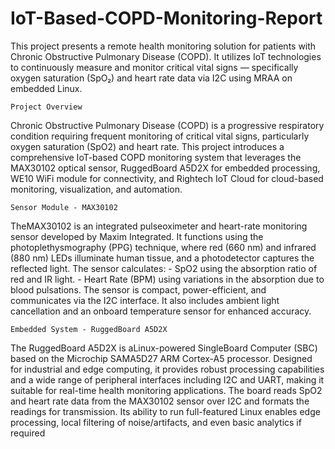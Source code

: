 # IoT-Based-COPD-Monitoring-Report
This project presents a remote health monitoring solution for patients with Chronic Obstructive Pulmonary Disease (COPD). It utilizes IoT technologies to continuously measure and monitor critical vital signs — specifically oxygen saturation (SpO₂) and heart rate data via I2C using MRAA on embedded Linux.

    Project Overview
Chronic Obstructive Pulmonary Disease (COPD) is a progressive respiratory condition requiring frequent
monitoring of critical vital signs, particularly oxygen saturation (SpO2) and heart rate. This project introduces
a comprehensive IoT-based COPD monitoring system that leverages the MAX30102 optical sensor,
RuggedBoard A5D2X for embedded processing, WE10 WiFi module for connectivity, and Rightech IoT Cloud
for cloud-based monitoring, visualization, and automation.

    Sensor Module - MAX30102
TheMAX30102 is an integrated pulseoximeter and heart-rate monitoring sensor developed by Maxim
Integrated. It functions using the photoplethysmography (PPG) technique, where red (660 nm) and infrared
(880 nm) LEDs illuminate human tissue, and a photodetector captures the reflected light. The sensor
calculates:
    - SpO2 using the absorption ratio of red and IR light.
    - Heart Rate (BPM) using variations in the absorption due to blood pulsations.
    The sensor is compact, power-efficient, and communicates via the I2C interface. It also includes ambient light cancellation and an onboard temperature sensor for enhanced accuracy.

    Embedded System - RuggedBoard A5D2X
The RuggedBoard A5D2X is aLinux-powered SingleBoard Computer (SBC) based on the Microchip SAMA5D27
ARM Cortex-A5 processor. Designed for industrial and edge computing, it provides robust processing
capabilities and a wide range of peripheral interfaces including I2C and UART, making it suitable for real-time
health monitoring applications.
The board reads SpO2 and heart rate data from the MAX30102 sensor over I2C and formats the readings for
transmission. Its ability to run full-featured Linux enables edge processing, local filtering of noise/artifacts,
and even basic analytics if required
